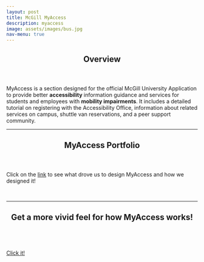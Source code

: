 ```yaml
---
layout: post
title: McGill MyAccess
description: myaccess
image: assets/images/bus.jpg
nav-menu: true
---
```

<section id="one">
	<div class="inner">
		<header class="major">
			<h2>Overview</h2>
		</header>
    
<p> MyAccess is a section designed for the official McGill University Application to provide better <strong>accessibility</strong> information guidance and services for students and employees with <strong>mobility impairments</strong>. It includes a detailed tutorial on registering with the Accessibility Office, information about related services on campus, shuttle van reservations, and a peer support community.</p>

<hr class="major" />
<section id="one">
	<div class="inner">
		<header class="major">
			<h2>MyAccess Portfolio</h2>
		</header>
<p>Click on the <a href="https://docs.google.com/presentation/d/1k195AWOXh7BTu4x4072LoV7ncx_MtzBs8LkG7clVeRQ/edit?usp=drive_link">link</a> to see what drove us to design MyAccess and how we designed it!</p>



<br>
<hr class="major" />
<section id="one">
	<div class="inner">
		<header class="major">
			<h2>Get a more vivid feel for how MyAccess works!</h2>
		</header>

<br>
<a href="https://www.figma.com/proto/wkFOKlG5oVCpghMwVNc92J/hifi?type=design&node-id=1-2&t=Tx26hoK5O4dgvljb-1&scaling=scale-down&page-id=0%3A1&starting-point-node-id=1%3A2&show-proto-sidebar=1&mode=design">Click it!</a>

